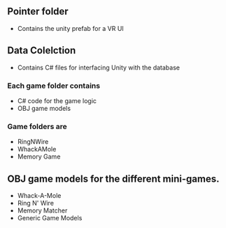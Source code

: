 ## Pointer folder
* Contains the unity prefab for a VR UI 

## Data Colelction
* Contains C# files for interfacing Unity with the database

### Each game folder contains
* C# code for the game logic
* OBJ game models

### Game folders are
* RingNWire
* WhackAMole
* Memory Game

## OBJ game models for the different mini-games. 
* Whack-A-Mole
* Ring N' Wire
* Memory Matcher
* Generic Game Models
